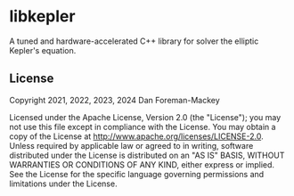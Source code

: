 # libkepler

A tuned and hardware-accelerated C++ library for solver the elliptic Kepler's
equation.

## License

Copyright 2021, 2022, 2023, 2024 Dan Foreman-Mackey

Licensed under the Apache License, Version 2.0 (the "License"); you may not use
this file except in compliance with the License. You may obtain a copy of the
License at http://www.apache.org/licenses/LICENSE-2.0. Unless required by
applicable law or agreed to in writing, software distributed under the License
is distributed on an "AS IS" BASIS, WITHOUT WARRANTIES OR CONDITIONS OF ANY
KIND, either express or implied. See the License for the specific language
governing permissions and limitations under the License.
